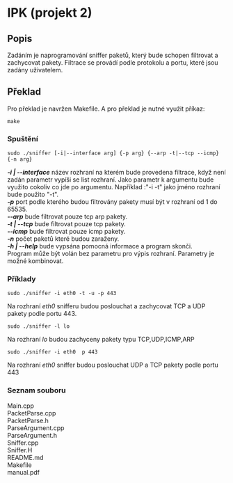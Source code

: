 # IPK (projekt 2)

## Popis
Zadáním je naprogramování sniffer paketů, který bude schopen filtrovat a zachycovat pakety.
Filtrace se provádí podle protokolu a portu, které jsou zadány uživatelem.

## Překlad
Pro překlad je navržen Makefile. A pro překlad je nutné využit příkaz:
```
make
```
### Spuštění
```
sudo ./sniffer [-i|--interface arg] {-p arg} {--arp -t|--tcp --icmp} {-n arg}
```

___-i | --interface___  název rozhraní na kterém bude provedena filtrace, když není zadán parametr
vypíši se list rozhraní. Jako parametr k argumentu bude využito cokoliv co jde po argumentu.
Například :"-i -t" jako jméno rozhraní bude použito "-t".  
___-p___  port podle kterého budou filtrovány pakety musí být v rozhraní od 1 do 65535.  
___--arp___  bude filtrovat pouze tcp arp pakety.    
___-t | --tcp___  bude filtrovat pouze tcp pakety.  
___--icmp___  bude filtrovat pouze icmp pakety.  
___-n___  počet paketů které budou zaraženy.  
___-h | --help___  bude vypsána pomocná informace a program skonči.   
Program může být volán bez parametru pro výpis rozhraní.
Parametry je možné kombinovat.

### Příklady
```
sudo ./sniffer -i eth0 -t -u -p 443
```
Na rozhraní _eth0_ snifferu budou poslouchat a zachycovat TCP a UDP pakety podle portu 443.

```
sudo ./sniffer -l lo 
```
Na rozhraní _lo_ budou zachyceny pakety typu TCP,UDP,ICMP,ARP

```
sudo ./sniffer -i eth0  p 443
```
Na rozhraní _eth0_ sniffer budou  poslouchat UDP a TCP pakety  podle portu 443

### Seznam souboru
Main.cpp    
PacketParse.cpp  
PacketParse.h  
ParseArgument.cpp  
ParseArgument.h  
Sniffer.cpp  
Sniffer.H  
README.md    
Makefile    
manual.pdf  
